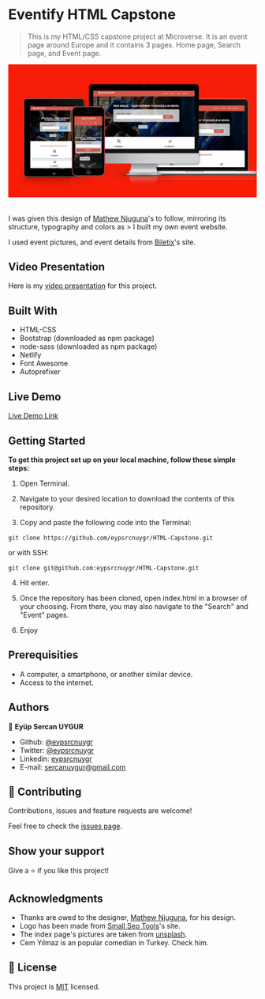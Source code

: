 # Eventify HTML Capstone

> This is my HTML/CSS capstone project at Microverse.
> It is an event page around Europe and it contains 3 pages.
> Home page, Search page, and Event page.

![screenshot](./assets/2f995325563385.563475472fb37.png)<br><br>

I was given this design of [Mathew Njuguna](https://www.behance.net/gallery/25563385/PatashuleKE)'s to follow, mirroring its structure, typography and colors as > I built my own event website.

I used event pictures, and event details from [Biletix](https://www.biletix.com/anasayfa/TURKIYE/tr)'s site.

## Video Presentation

Here is my [video presentation](https://www.loom.com/share/da5fc6eea64c42c992382a22095b022f) for this project.


## Built With

- HTML-CSS
- Bootstrap (downloaded as npm package)
- node-sass (downloaded as npm package)
- Netlify
- Font Awesome
- Autoprefixer

## Live Demo

[Live Demo Link](https://elated-thompson-d36982.netlify.app/)

## Getting Started

**To get this project set up on your local machine, follow these simple steps:**

1. Open Terminal.

2. Navigate to your desired location to download the contents of this repository.

3. Copy and paste the following code into the Terminal:
```
git clone https://github.com/eypsrcnuygr/HTML-Capstone.git
```
or with SSH:

```
git clone git@github.com:eypsrcnuygr/HTML-Capstone.git
```

4. Hit enter.

5. Once the repository has been cloned, open index.html in a browser of your choosing. From there, you may also navigate to the "Search" and "Event" pages.

6. Enjoy

## Prerequisities

- A computer, a smartphone, or another similar device.
- Access to the internet.

## Authors

👤 **Eyüp Sercan UYGUR**

- Github: [@eypsrcnuygr](https://github.com/eypsrcnuygr)
- Twitter: [@eypsrcnuygr](https://twitter.com/eypsrcnuygr)
- Linkedin: [eypsrcnuygr](https://www.linkedin.com/in/eypsrcnuygr/)
- E-mail: [sercanuygur@gmail.com](sercanuygur@gmail.com)

## 🤝 Contributing

Contributions, issues and feature requests are welcome!

Feel free to check the [issues page](https://github.com/eypsrcnuygr/HTML-Capstone/issues).

## Show your support

Give a ⭐️ if you like this project!

## Acknowledgments

- Thanks are owed to the designer, [Mathew Njuguna](https://www.behance.net/gallery/25563385/PatashuleKE), for his design.
- Logo has been made from [Small Seo Tools](https://smallseotools.com/)'s site.
- The index page's pictures are taken from [unsplash](https://unsplash.com/).
- Cem Yılmaz is an popular comedian in Turkey. Check him.

## 📝 License

This project is [MIT](lic.url) licensed.
